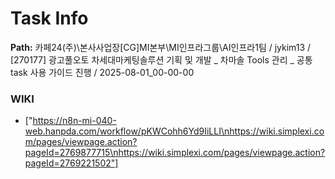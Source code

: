 # Task Info

**Path:** 카페24(주)\본사사업장\[CG]MI본부\MI인프라그룹\AI인프라1팀 / jykim13 / [270177] 광고풀오토 차세대마케팅솔루션 기획 및 개발 _ 차마솔 Tools 관리 _ 공통 task 사용 가이드 진행 / 2025-08-01_00-00-00

### WIKI
- ["https://n8n-mi-040-web.hanpda.com/workflow/pKWCohh6Yd9IiLLI\nhttps://wiki.simplexi.com/pages/viewpage.action?pageId=2769877715\nhttps://wiki.simplexi.com/pages/viewpage.action?pageId=2769221502"]

